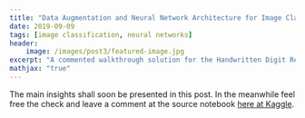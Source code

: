 ```yaml
---
title: "Data Augmentation and Neural Network Architecture for Image Classification"
date: 2019-09-09
tags: [image classification, neural networks]
header:
    image: /images/post3/featured-image.jpg
excerpt: "A commented walkthrough solution for the Handwritten Digit Recognizer Challange from Kaggle"
mathjax: "true"
---
```


The main insights shall soon be presented in this post. In the meanwhile feel free the check and leave a comment at the source notebook [here at Kaggle](https://www.kaggle.com/mbeliu/handwritten-digit-recognizer-challenge/).
